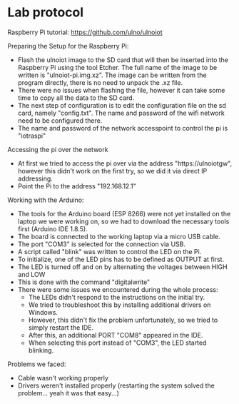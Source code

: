 # Lab protocol

Raspberry Pi tutorial: https://github.com/ulno/ulnoiot

Preparing the Setup for the Raspberry Pi:
- Flash the ulnoiot image to the SD card that will then be inserted into the Raspberry Pi using the tool Etcher. The full name of the image to be written is "ulnoiot-pi.img.xz". The image can be written from the program directly, there is no need to unpack the .xz file.
- There were no issues when flashing the file, however it can take some time to copy all the data to the SD card.
- The next step of configuration is to edit the configuration file on the sd card, namely "config.txt". The name and password of the wifi network need to be configured there.
- The name and password of the network accesspoint to control the pi is "iotraspi"

Accessing the pi over the network
- At first we tried to access the pi over via the address "https://ulnoiotgw", however this didn't work on the first try, so we did it via direct IP addressing.
- Point the Pi to the address "192.168.12.1"

Working with the Arduino:
- The tools for the Arduino board (ESP 8266) were not yet installed on the laptop we were working on, so we had to download the necessary tools first (Arduino IDE 1.8.5).
- The board is connected to the working laptop via a micro USB cable.
- The port "COM3" is selected for the connection via USB.
- A script called "blink" was written to control the LED on the Pi. 
- To initialize, one of the LED pins has to be defined as OUTPUT at first.
- The LED is turned off and on by alternating the voltages between HIGH and LOW
- This is done with the command "digitalwrite"
- There were some issues we encountered during the whole process:
    - The LEDs didn't respond to the instructions on the initial try.
    - We tried to troubleshoot this by installing additional drivers on Windows.
    - However, this didn't fix the problem unfortunately, so we tried to simply restart the IDE.
    - After this, an additional PORT "COM8" appeared in the IDE.
    - When selecting this port instead of "COM3", the LED started blinking.

Problems we faced:
- Cable wasn't working properly
- Drivers weren't installed properly (restarting the system solved the problem... yeah it was that easy...)